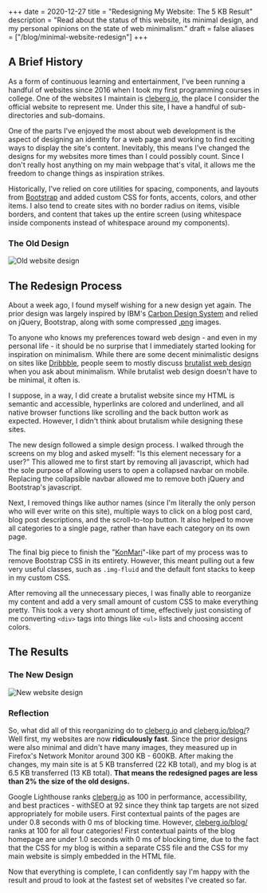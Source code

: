 +++
date = 2020-12-27
title = "Redesigning My Website: The 5 KB Result"
description = "Read about the status of this website, its minimal design, and my personal opinions on the state of web minimalism."
draft = false
aliases = ["/blog/minimal-website-redesign"]
+++

## A Brief History

As a form of continuous learning and entertainment, I've been running a handful
of websites since 2016 when I took my first programming courses in college. One
of the websites I maintain is [cleberg.io](https://cleberg.io), the place I
consider the official website to represent me. Under this site, I have a handful
of sub-directories and sub-domains.

One of the parts I've enjoyed the most about web development is the aspect of
designing an identity for a web page and working to find exciting ways to
display the site's content. Inevitably, this means I've changed the designs for
my websites more times than I could possibly count. Since I don't really host
anything on my main webpage that's vital, it allows me the freedom to change
things as inspiration strikes.

Historically, I've relied on core utilities for spacing, components, and layouts
from [Bootstrap](https://getbootstrap.com) and added custom CSS for fonts,
accents, colors, and other items. I also tend to create sites with no border
radius on items, visible borders, and content that takes up the entire screen
(using whitespace inside components instead of whitespace around my components).

### The Old Design

![Old website design](https://img.cleberg.io/blog/20201227-minimal-website-redesign/old_design.png)

## The Redesign Process

About a week ago, I found myself wishing for a new design yet again. The prior
design was largely inspired by IBM's
[Carbon Design System](https://www.carbondesignsystem.com) and relied on jQuery,
Bootstrap, along with some compressed [.png](https://en.wikipedia.org/wiki/WebP)
images.

To anyone who knows my preferences toward web design - and even in my personal
life - it should be no surprise that I immediately started looking for
inspiration on minimalism. While there are some decent minimalistic designs on
sites like
[Dribbble](https://dribbble.com/search/shots/popular/web-design?q=minimalism),
people seem to mostly discuss
[brutalist web design](https://brutalist-web.design) when you ask about
minimalism. While brutalist web design doesn't have to be minimal, it often is.

I suppose, in a way, I did create a brutalist website since my HTML is semantic
and accessible, hyperlinks are colored and underlined, and all native browser
functions like scrolling and the back button work as expected. However, I didn't
think about brutalism while designing these sites.

The new design followed a simple design process. I walked through the screens on
my blog and asked myself: "Is this element necessary for a user?" This allowed
me to first start by removing all javascript, which had the sole purpose of
allowing users to open a collapsed navbar on mobile. Replacing the collapsible
navbar allowed me to remove both jQuery and Bootstrap's javascript.

Next, I removed things like author names (since I'm literally the only person
who will ever write on this site), multiple ways to click on a blog post card,
blog post descriptions, and the scroll-to-top button. It also helped to move all
categories to a single page, rather than have each category on its own page.

The final big piece to finish the
"[KonMari](https://en.wikipedia.org/wiki/Marie_Kondo#KonMari_method)"-like part
of my process was to remove Bootstrap CSS in its entirety. However, this meant
pulling out a few very useful classes, such as `.img-fluid` and the default font
stacks to keep in my custom CSS.

After removing all the unnecessary pieces, I was finally able to reorganize my
content and add a very small amount of custom CSS to make everything pretty.
This took a very short amount of time, effectively just consisting of me
converting `<div>` tags into things like `<ul>` lists and choosing accent
colors.

## The Results

### The New Design

![New website design](https://img.cleberg.io/blog/20201227-minimal-website-redesign/new_design.png)

### Reflection

So, what did all of this reorganizing do to [cleberg.io](https://cleberg.io) and
[cleberg.io/blog/](https://cleberg.io/blog/)? Well first, my websites are now
**ridiculously fast**. Since the prior designs were also minimal and didn't have
many images, they measured up in Firefox's Network Monitor around 300 KB -
600KB. After making the changes, my main site is at 5 KB transferred (22 KB
total), and my blog is at 6.5 KB transferred (13 KB total). **That means the
redesigned pages are less than 2% the size of the old designs.**

Google Lighthouse ranks [cleberg.io](https://cleberg.io) as 100 in performance,
accessibility, and best practices - withSEO at 92 since they think tap targets
are not sized appropriately for mobile users. First contextual paints of the
pages are under 0.8 seconds with 0 ms of blocking time. However,
[cleberg.io/blog/](https://cleberg.io/blog/) ranks at 100 for all four
categories! First contextual paints of the blog homepage are under 1.0 seconds
with 0 ms of blocking time, due to the fact that the CSS for my blog is within a
separate CSS file and the CSS for my main website is simply embedded in the HTML
file.

Now that everything is complete, I can confidently say I'm happy with the result
and proud to look at the fastest set of websites I've created so far.
